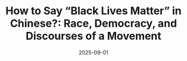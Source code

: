 ---
title: "How to Say “Black Lives Matter” in Chinese?: Race, Democracy, and Discourses of a Movement"
collection: publications
category: manuscripts
date: 2025-09-01
venue: "Social Problems"
slidesurl: https://academic.oup.com/socpro/advance-article/doi/10.1093/socpro/spaf024/8141202
authors: "Bin Xu, Lingxiao Chen, Xueqia Zhang"
citation: "Xu, Bin, Lingxiao Chen, and Xueqia Zhang. 2025. “How to Say ‘Black Lives Matter’ in Chinese?: Race, Democracy, and Discourses of a Movement.” Social Problems."
keywords: [Black Lives Matter, social movement, discourses, authoritarianism, globalization]
abstract: >
How are social movements that address democratic states’ wrongdoings and violence perceived and discussed by the publics under authoritarian regimes? This significant topic engages in dialogue in three key areas of social movement research—discourses, globalization, and authoritarianism. We address this topic by studying the discourses of the Black Lives Matter movement in four Chinese-speaking publics through an analysis of 1,911 reports and posts from traditional and social media. The discourses vary within and across the publics in complex and surprising ways. The diverse discourses, however, share two patterns: (1) a strong preference for stability, often expressed through exaggerating violence in the protests and using negative historical analogies to the Cultural Revolution; and (2) a popular racism, represented in the racially biased image of “uncivil Blacks.” The variations and commonality can be explained by the interactions between the authoritarian Chinese state’s different modes of involvement—restriction and intervention—and the diverse global experiences of discourse participants. The interactions enact and amplify certain elements of authoritarian political culture in the participants’ horizons of interpretation. This study paves the way for a more systematic research agenda on public discourses of social movements situated at the intersection of democracy and authoritarianism.
# slidesurl: "https://academic.oup.com/socpro/advance-article/doi/10.1093/socpro/spaf024/8141202"
# url_pdf: "https://..."   # optional
# doi: "10.xxxx/xxxxxx"    # optional
# status: published        # omit or set to "inprogress" to make it appear under WIP
---